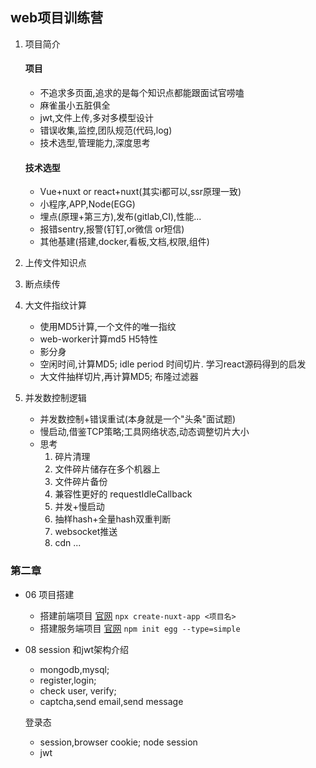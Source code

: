 ## web项目训练营

1. 项目简介

    #### 项目
    - 不追求多页面,追求的是每个知识点都能跟面试官唠嗑
    - 麻雀虽小五脏俱全
    - jwt,文件上传,多对多模型设计
    - 错误收集,监控,团队规范(代码,log)
    - 技术选型,管理能力,深度思考

    #### 技术选型
    - Vue+nuxt or react+nuxt(其实i都可以,ssr原理一致)
    - 小程序,APP,Node(EGG)
    - 埋点(原理+第三方),发布(gitlab,CI),性能...
    - 报错sentry,报警(钉钉,or微信 or短信)
    - 其他基建(搭建,docker,看板,文档,权限,组件)

2. 上传文件知识点
3. 断点续传
4. 大文件指纹计算
    
    - 使用MD5计算,一个文件的唯一指纹
    - web-worker计算md5 H5特性
    - 影分身
    - 空闲时间,计算MD5; idle period 时间切片. 学习react源码得到的启发
    - 大文件抽样切片,再计算MD5; 布隆过滤器
    
5. 并发数控制逻辑
    - 并发数控制+错误重试(本身就是一个"头条"面试题)
    - 慢启动,借鉴TCP策略;工具网络状态,动态调整切片大小
    - 思考
        1. 碎片清理
        2. 文件碎片储存在多个机器上
        3. 文件碎片备份
        4. 兼容性更好的 requestIdleCallback
        5. 并发+慢启动
        6. 抽样hash+全量hash双重判断
        7. websocket推送
        8. cdn ...
    
### 第二章 

- 06 项目搭建
    - 搭建前端项目 [官网](https://zh.nuxtjs.org/) `npx create-nuxt-app <项目名>`
    - 搭建服务端项目 [官网](https://eggjs.org/zh-cn/) `npm init egg --type=simple`

- 08 session 和jwt架构介绍
    - mongodb,mysql; 
    - register,login;
    - check user, verify;
    - captcha,send email,send message
    
    登录态
    
    - session,browser cookie; node session
    - jwt 
    
   


